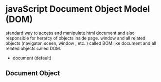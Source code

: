 # javaScript Document Object Model (DOM)
standard way to access and manipulate html document and also  responsible for herarcy of objects inside page.
window and all related objects (navigator, sceen, window , etc..) called BOM like
document and all related objects called DOM.
- document (default) 
## Document Object
